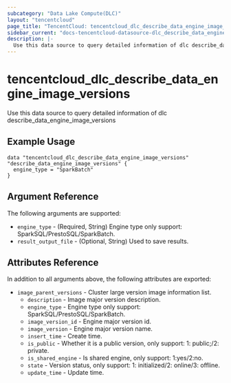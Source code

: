 ```yaml
---
subcategory: "Data Lake Compute(DLC)"
layout: "tencentcloud"
page_title: "TencentCloud: tencentcloud_dlc_describe_data_engine_image_versions"
sidebar_current: "docs-tencentcloud-datasource-dlc_describe_data_engine_image_versions"
description: |-
  Use this data source to query detailed information of dlc describe_data_engine_image_versions
---
```


# tencentcloud_dlc_describe_data_engine_image_versions

Use this data source to query detailed information of dlc describe_data_engine_image_versions

## Example Usage

```hcl
data "tencentcloud_dlc_describe_data_engine_image_versions" "describe_data_engine_image_versions" {
  engine_type = "SparkBatch"
}
```

## Argument Reference

The following arguments are supported:

* `engine_type` - (Required, String) Engine type only support: SparkSQL/PrestoSQL/SparkBatch.
* `result_output_file` - (Optional, String) Used to save results.

## Attributes Reference

In addition to all arguments above, the following attributes are exported:

* `image_parent_versions` - Cluster large version image information list.
  * `description` - Image major version description.
  * `engine_type` - Engine type only support: SparkSQL/PrestoSQL/SparkBatch.
  * `image_version_id` - Engine major version id.
  * `image_version` - Engine major version name.
  * `insert_time` - Create time.
  * `is_public` - Whether it is a public version, only support: 1: public;/2: private.
  * `is_shared_engine` - Is shared engine, only support: 1:yes/2:no.
  * `state` - Version status, only support: 1: initialized/2: online/3: offline.
  * `update_time` - Update time.


